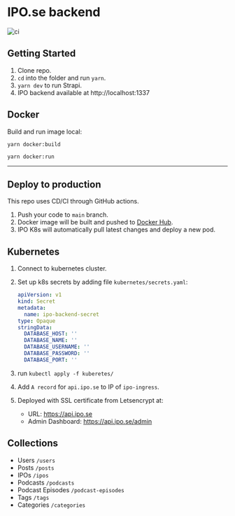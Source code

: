 # IPO.se backend

![ci](https://github.com/lundgren2/ipo-backend/workflows/ci/badge.svg)

## Getting Started

1. Clone repo.
2. `cd` into the folder and run `yarn`.
3. `yarn dev` to run Strapi.
4. IPO backend available at http://localhost:1337

## Docker

Build and run image local:

`yarn docker:build`

`yarn docker:run`

---

## Deploy to production

This repo uses CD/CI through GitHub actions.

1. Push your code to `main` branch.
2. Docker image will be built and pushed to [Docker Hub](https://hub.docker.com/repository/docker/lundgren2/ipo-backend).
3. IPO K8s will automatically pull latest changes and deploy a new pod.

## Kubernetes

1.  Connect to kubernetes cluster.
2.  Set up k8s secrets by adding file `kubernetes/secrets.yaml`:

    ```yaml
    apiVersion: v1
    kind: Secret
    metadata:
      name: ipo-backend-secret
    type: Opaque
    stringData:
      DATABASE_HOST: ''
      DATABASE_NAME: ''
      DATABASE_USERNAME: ''
      DATABASE_PASSWORD: ''
      DATABASE_PORT: ''
    ```

3.  run `kubectl apply -f kuberetes/`
4.  Add `A record` for `api.ipo.se` to IP of `ipo-ingress`.
5.  Deployed with SSL certificate from Letsencrypt at:

    - URL: https://api.ipo.se
    - Admin Dashboard: https://api.ipo.se/admin

## Collections

- Users `/users`
- Posts `/posts`
- IPOs `/ipos`
- Podcasts `/podcasts`
- Podcast Episodes `/podcast-episodes`
- Tags `/tags`
- Categories `/categories`
